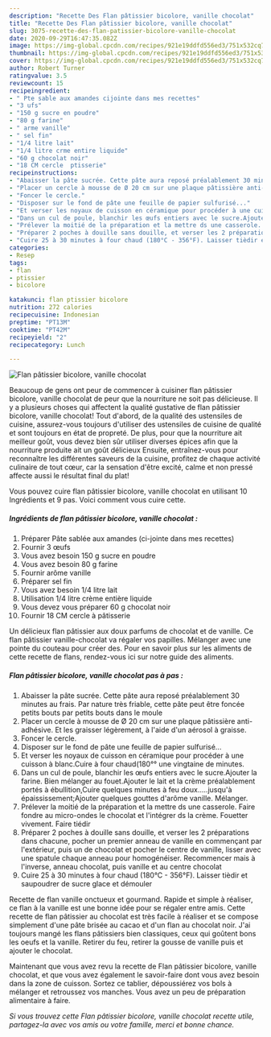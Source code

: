 ```yaml
---
description: "Recette Des Flan pâtissier bicolore, vanille chocolat"
title: "Recette Des Flan pâtissier bicolore, vanille chocolat"
slug: 3075-recette-des-flan-patissier-bicolore-vanille-chocolat
date: 2020-09-29T16:47:35.082Z
image: https://img-global.cpcdn.com/recipes/921e19ddfd556ed3/751x532cq70/flan-patissier-bicolore-vanille-chocolat-photo-principale-de-la-recette.jpg
thumbnail: https://img-global.cpcdn.com/recipes/921e19ddfd556ed3/751x532cq70/flan-patissier-bicolore-vanille-chocolat-photo-principale-de-la-recette.jpg
cover: https://img-global.cpcdn.com/recipes/921e19ddfd556ed3/751x532cq70/flan-patissier-bicolore-vanille-chocolat-photo-principale-de-la-recette.jpg
author: Robert Turner
ratingvalue: 3.5
reviewcount: 15
recipeingredient:
- " Pte sable aux amandes cijointe dans mes recettes"
- "3 ufs"
- "150 g sucre en poudre"
- "80 g farine"
- " arme vanille"
- " sel fin"
- "1/4 litre lait"
- "1/4 litre crme entire liquide"
- "60 g chocolat noir"
- "18 CM cercle  ptisserie"
recipeinstructions:
- "Abaisser la pâte sucrée. Cette pâte aura reposé préalablement 30 minutes au frais. Par nature très friable, cette pâte peut être foncée petits bouts par petits bouts dans le moule"
- "Placer un cercle à mousse de Ø 20 cm sur une plaque pâtissière anti-adhésive. Et les graisser légèrement, à l&#39;aide d&#39;un aérosol à graisse."
- "Foncer le cercle."
- "Disposer sur le fond de pâte une feuille de papier sulfurisé..."
- "Et verser les noyaux de cuisson en céramique pour procéder à une cuisson à blanc.Cuire à four chaud(180°° une vingtaine de minutes."
- "Dans un cul de poule, blanchir les œufs entiers avec le sucre.Ajouter la farine. Bien mélanger au fouet.Ajouter le lait et la crème préalablement portés à ébullition,Cuire quelques minutes à feu doux.....jusqu&#39;à épaississement;Ajouter quelques gouttes d&#39;arôme vanille. Mélanger."
- "Prélever la moitié de la préparation et la mettre ds une casserole. Faire fondre au micro-ondes le chocolat et l&#39;intégrer ds la crème. Fouetter vivement. Faire tiédir"
- "Préparer 2 poches à douille sans douille, et verser les 2 préparations dans chacune, pocher un premier anneau de vanille en commençant par l&#39;extérieur, puis un de chocolat et pocher le centre de vanille, lisser avec une spatule chaque anneau pour homogénéiser. Recommencer mais à l&#39;inverse, anneau chocolat, puis vanille et au centre chocolat"
- "Cuire 25 à 30 minutes à four chaud (180°C - 356°F). Laisser tièdir et saupoudrer de sucre glace et démouler"
categories:
- Resep
tags:
- flan
- ptissier
- bicolore

katakunci: flan ptissier bicolore 
nutrition: 272 calories
recipecuisine: Indonesian
preptime: "PT13M"
cooktime: "PT42M"
recipeyield: "2"
recipecategory: Lunch

---
```



![Flan pâtissier bicolore, vanille chocolat](https://img-global.cpcdn.com/recipes/921e19ddfd556ed3/751x532cq70/flan-patissier-bicolore-vanille-chocolat-photo-principale-de-la-recette.jpg)

Beaucoup de gens ont peur de commencer à cuisiner flan pâtissier bicolore, vanille chocolat de peur que la nourriture ne soit pas délicieuse. Il y a plusieurs choses qui affectent la qualité gustative de flan pâtissier bicolore, vanille chocolat! Tout d'abord, de la qualité des ustensiles de cuisine, assurez-vous toujours d'utiliser des ustensiles de cuisine de qualité et sont toujours en état de propreté. De plus, pour que la nourriture ait meilleur goût, vous devez bien sûr utiliser diverses épices afin que la nourriture produite ait un goût délicieux Ensuite, entraînez-vous pour reconnaître les différentes saveurs de la cuisine, profitez de chaque activité culinaire de tout cœur, car la sensation d'être excité, calme et non pressé affecte aussi le résultat final du plat!

<!--inarticleads1-->

Vous pouvez cuire flan pâtissier bicolore, vanille chocolat en utilisant 10 Ingrédients et 9 pas. Voici comment vous cuire cette.

##### Ingrédients de flan pâtissier bicolore, vanille chocolat :

1. Préparer  Pâte sablée aux amandes (ci-jointe dans mes recettes)
1. Fournir 3 œufs
1. Vous avez besoin 150 g sucre en poudre
1. Vous avez besoin 80 g farine
1. Fournir  arôme vanille
1. Préparer  sel fin
1. Vous avez besoin 1/4 litre lait
1. Utilisation 1/4 litre crème entière liquide
1. Vous devez vous préparer 60 g chocolat noir
1. Fournir 18 CM cercle à pâtisserie


Un délicieux flan pâtissier aux doux parfums de chocolat et de vanille. Ce flan pâtissier vanille-chocolat va régaler vos papilles. Mélanger avec une pointe du couteau pour créer des. Pour en savoir plus sur les aliments de cette recette de flans, rendez-vous ici sur notre guide des aliments. 

<!--inarticleads2-->

##### Flan pâtissier bicolore, vanille chocolat pas à pas :

1. Abaisser la pâte sucrée. Cette pâte aura reposé préalablement 30 minutes au frais. Par nature très friable, cette pâte peut être foncée petits bouts par petits bouts dans le moule
1. Placer un cercle à mousse de Ø 20 cm sur une plaque pâtissière anti-adhésive. Et les graisser légèrement, à l&#39;aide d&#39;un aérosol à graisse.
1. Foncer le cercle.
1. Disposer sur le fond de pâte une feuille de papier sulfurisé...
1. Et verser les noyaux de cuisson en céramique pour procéder à une cuisson à blanc.Cuire à four chaud(180°° une vingtaine de minutes.
1. Dans un cul de poule, blanchir les œufs entiers avec le sucre.Ajouter la farine. Bien mélanger au fouet.Ajouter le lait et la crème préalablement portés à ébullition,Cuire quelques minutes à feu doux.....jusqu&#39;à épaississement;Ajouter quelques gouttes d&#39;arôme vanille. Mélanger.
1. Prélever la moitié de la préparation et la mettre ds une casserole. Faire fondre au micro-ondes le chocolat et l&#39;intégrer ds la crème. Fouetter vivement. Faire tiédir
1. Préparer 2 poches à douille sans douille, et verser les 2 préparations dans chacune, pocher un premier anneau de vanille en commençant par l&#39;extérieur, puis un de chocolat et pocher le centre de vanille, lisser avec une spatule chaque anneau pour homogénéiser. Recommencer mais à l&#39;inverse, anneau chocolat, puis vanille et au centre chocolat
1. Cuire 25 à 30 minutes à four chaud (180°C - 356°F). Laisser tièdir et saupoudrer de sucre glace et démouler


Recette de flan vanille onctueux et gourmand. Rapide et simple à réaliser, ce flan à la vanille est une bonne idée pour se régaler entre amis. Cette recette de flan pâtissier au chocolat est très facile à réaliser et se compose simplement d&#39;une pâte brisée au cacao et d&#39;un flan au chocolat noir. J&#39;ai toujours mangé les flans pâtissiers bien classiques, ceux qui goûtent bons les oeufs et la vanille. Retirer du feu, retirer la gousse de vanille puis et ajouter le chocolat. 

<!--inarticleads1-->

<p>
Maintenant que vous avez revu la recette de Flan pâtissier bicolore, vanille chocolat, et que vous avez également le savoir-faire dont vous avez besoin dans la zone de cuisson. Sortez ce tablier, dépoussiérez vos bols à mélanger et retroussez vos manches. Vous avez un peu de préparation alimentaire à faire.
</p>

<p>
<i>Si vous trouvez cette Flan pâtissier bicolore, vanille chocolat recette utile, partagez-la avec vos amis ou votre famille, merci et bonne chance.</i>
</p>
